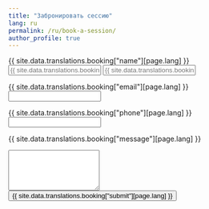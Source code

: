 ```yaml
---
title: "Забронировать сессию"
lang: ru
permalink: /ru/book-a-session/
author_profile: true
---
```


<form class="form scroll-effect" id="bookingForm">
  <label for="name">{{ site.data.translations.booking["name"][page.lang] }}</label>
  <input id="first_name" type="text" placeholder="{{ site.data.translations.booking['first_name'][page.lang] }}" required/>
  <input id="last_name" type="text" placeholder="{{ site.data.translations.booking['last_name'][page.lang] }}" required/>

  <label for="email">{{ site.data.translations.booking["email"][page.lang] }}</label>
  <input type="email" id="email" required />

  <label for="phone">{{ site.data.translations.booking["phone"][page.lang] }}</label>
  <input type="tel" id="phone" required />

  <label for="message">{{ site.data.translations.booking["message"][page.lang] }}</label>
  <textarea id="message" rows="5" maxlength="500" required></textarea>

  <input type="submit" id="submit" value='{{ site.data.translations.booking["submit"][page.lang] }}'/>
</form>

<script type="text/javascript">
  var email_template = '{{ site.data.translations.booking["template"][page.lang] }}';
  var confirmation_text = '{{ site.data.translations.booking["alert"][page.lang] }}'
</script>
<script type="text/javascript" src="/assets/js/emailjs.js"></script>
